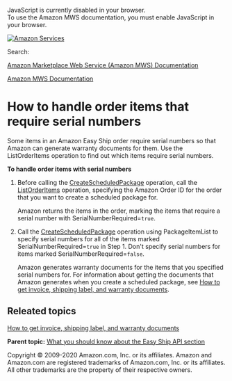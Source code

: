 <div id="MWSDX_noscript">

JavaScript is currently disabled in your browser.  
To use the Amazon MWS documentation, you must enable JavaScript in your
browser.

</div>

<div id="MWSDX_divtop">

[![Amazon
Services](https://images-na.ssl-images-amazon.com/images/G/08/mwsportal/fr_FR/amazonservices.gif "Amazon Services")](http://services.amazon.fr)

<div id="MWSDX_search">

<span id="MWSDX_searchlbl">Search:</span>

</div>

  
<span id="MWSDX_titlebar">[Amazon Marketplace Web Service (Amazon MWS)
Documentation](https://developer.amazonservices.fr/gp/mws/docs.html)</span>

</div>

<div id="MWSDX_divbottom">

<div id="MWSDX_divleft">

<div id="MWSDX_toc">

</div>

</div>

<div id="MWSDX_divright">

<div id="MWSDX_content">

<span id="MWSDX_breadcrumbs">[Amazon MWS
Documentation](https://developer.amazonservices.fr/gp/mws/docs.html)</span>

<div id="EasyShip_HowToHandleSerialNumbers" class="nested0">

# How to handle order items that require serial numbers

<div class="body">

Some items in an <span class="ph">Amazon Easy Ship</span> order require
serial numbers so that Amazon can generate warranty documents for them.
Use the <span class="keyword apiname">ListOrderItems</span> operation to
find out which items require serial numbers.

<div class="p">

**To handle order items with serial numbers**

1.  Before calling the
    <a href="EasyShip_CreateScheduledPackage.md" class="xref">CreateScheduledPackage</a>
    operation, call the
    <a href="../orders-2013-09-01/Orders_ListOrderItems.md" class="xref">ListOrderItems</a>
    operation, specifying the Amazon Order ID for the order that you
    want to create a scheduled package for.

    Amazon returns the items in the order, marking the items that
    require a serial number with <span
    class="keyword parmname">SerialNumberRequired</span>=`true`.

2.  Call the
    <a href="EasyShip_CreateScheduledPackage.md" class="xref">CreateScheduledPackage</a>
    operation using <span
    class="keyword parmname">PackageItemList</span> to specify serial
    numbers for all of the items marked <span
    class="keyword parmname">SerialNumberRequired</span>=`true` in
    Step 1. Don't specify serial numbers for items marked <span
    class="keyword parmname">SerialNumberRequired</span>=`false`.

    Amazon generates warranty documents for the items that you specified
    serial numbers for. For information about getting the documents that
    Amazon generates when you create a scheduled package, see
    <a href="../easy_ship/EasyShip_HowToGetEasyShipDocs.md" class="xref">How to get invoice, shipping label, and warranty documents</a>.

</div>

<div class="section">

## Releated topics

<a href="../easy_ship/EasyShip_HowToGetEasyShipDocs.md" class="xref">How to get invoice, shipping label, and warranty documents</a>

</div>

</div>

<div class="related-links">

<div class="familylinks">

<div class="parentlink">

**Parent topic:**
<a href="../easy_ship/EasyShip_Overview.md" class="link">What you should know about the Easy Ship API section</a>

</div>

</div>

</div>

</div>

<div id="MWSDX_footer">

Copyright © 2009-2020 Amazon.com, Inc. or its affiliates. Amazon and
Amazon.com are registered trademarks of Amazon.com, Inc. or its
affiliates. All other trademarks are the property of their respective
owners.

</div>

</div>

</div>

<div style="clear: both;">

</div>

</div>
